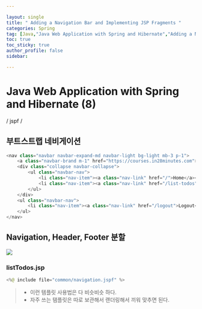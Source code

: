 ```yaml
---

layout: single
title: " Adding a Navigation Bar and Implementing JSP Fragments "
categories: Spring
tag: [Java,"Java Web Application with Spring and Hibernate","Adding a Navigation Bar and Implementing JSP Fragments","jspf","Navigation, Header, Footer 분할"]
toc: true
toc_sticky: true
author_profile: false
sidebar:

---
```

# Java Web Application with Spring and Hibernate (8)

/ jspf /

## 부트스트랩 네비게이션

```java
<nav class="navbar navbar-expand-md navbar-light bg-light mb-3 p-1">  
    <a class="navbar-brand m-1" href="https://courses.in28minutes.com">in28Minutes</a>  
    <div class="collapse navbar-collapse">  
        <ul class="navbar-nav">  
            <li class="nav-item"><a class="nav-link" href="/">Home</a></li>  
            <li class="nav-item"><a class="nav-link" href="/list-todos">Todos</a></li>  
        </ul>  
    </div>  
    <ul class="navbar-nav">  
        <li class="nav-item"><a class="nav-link" href="/logout">Logout</a></li>  
    </ul>  
</nav>
```

## Navigation, Header, Footer 분할

![](https://i.imgur.com/iLkj0Rp.png)

### listTodos.jsp
```java
<%@ include file="common/navigation.jspf" %>
```
>- 이런 템플릿 사용법은 다 비슷비슷 하다.
>- 자주 쓰는 탬플릿은 따로 보관해서 랜더링해서 끼워 맞추면 된다.